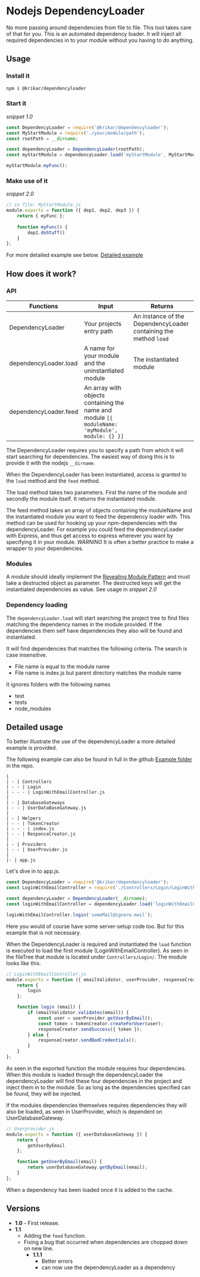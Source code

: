 # Nodejs DependencyLoader
No more passing around dependencies from file to file. This tool takes care of that for you.
This is an automated dependency loader. It will inject all required dependencies in to your module without
you having to do anything.

## Usage

### Install it

 ```bash
 npm i @krikar/dependencyloader
 ```
 
### Start it
 
 _snippet 1.0_ 
 
 ```javascript
 const DependencyLoader = require('@krikar/dependencyloader');
 const MyStartModule = require('./your/module/path');
 const rootPath = __dirname;
 
 const dependencyLoader = DependencyLoader(rootPath);
 const myStartModule = dependencyLoader.load('myStartModule', MyStartModule );
 
 myStartModule.myFunc();
 ```
 
### Make use of it
 
 _snippet 2.0_
 
 ```javascript
 // in file: MyStartModule.js
 module.exports = function ({ dep1, dep2, dep3 }) {
     return { myFunc };
     
     function myFunc() {
         dep1.doStuff()
     }
 };
 ```
 
For more detailed example see below. [Detailed example](#Detailed-usage)

## How does it work?

### API
 
| Functions              | Input                                                                                            | Returns
| ---------------------- | ------------------------------------------------------------------------------------------------ | ---------------------------------------------------------------- |
| DependencyLoader       | Your projects entry path                                                                         | An instance of the DependencyLoader containing the method `load` |
| dependencyLoader.load  | A name for your module and the uninstantiated module                                             | The instantiated module                                          |
| dependencyLoader.feed  | An array with objects containing the name and module `[{ moduleName: 'myModule', module: {} }]`  |                                                                  |

The DependencyLoader requires you to specify a path from which it will start searching for dependencies.
The easiest way of doing this is to provide it with the nodejs `__dirname`.

When the DependencyLoader has been instantiated, access is granted to the `load` method and the `feed` method.

The load method takes two parameters. First the name of the module and secondly the module itself. It returns the 
instantiated module.

The feed method takes an array of objects containing the moduleName and the instantiated module you want to feed the dependency loader with.
This method can be used for hooking up your npm-dependencies with the dependencyLoader. For example you could feed the 
dependencyLoader with Express, and thus get access to express wherever you want by specifying it in your module. 
_WARNING_ It is often a better practice to make a wrapper to your dependencies. 

### Modules

A module should ideally implement the [Revealing Module Pattern](https://www.oreilly.com/library/view/learning-javascript-design/9781449334840/ch09s03.html)
and must take a destructed object as parameter. The destructed keys will get the instantiated dependencies as value. See usage
in _snippet 2.0_

### Dependency loading

The `dependencyLoader.load` will start searching the project tree to find files matching the dependency names 
in the module provided. If the dependencies them self have dependencies they also will be found and instantiated.

It will find dependencies that matches the following criteria. The search is case insensitive.
- File name is equal to the module name
- File name is index.js but parent directory matches the module name  

It ignores folders with the following names
- test
- tests
- node_modules
 
## Detailed usage

To better illustrate the use of the dependencyLoader a more detailed example is provided.

The following example can also be found in full in the github 
[Example folder](https://github.com/kristofferkarlsson93/JavaScript-DependencyLoader/tree/master/Example/) in the repo.

```ASCII
|
| - | Controllers
| - - | Login
| - - - | LoginWithEmailController.js 
|
| - | DatabaseGateways
| - - | UserDataBaseGateway.js
|
| - | Helpers
| - - | TokenCreator
| - - - | index.js
| - - | ResponceCreator.js
|
| - | Providers
| - - | UserProvider.js
|
|- | app.js
```

Let's dive in to app.js.

```javascript
const DependencyLoader = require('@krikar/dependencyloader');
const LoginWithEmailController = require('./Controllers/Login/LoginWithEmailController.js');

const dependencyLoader = DependencyLoader(__dirname);
const loginWithEmailController = dependencyLoader.load('loginWithEmailController', LoginWithEmailController);

loginWithEmailController.login('someMail@ignore.mail');
```

Here you would of course have some server-setup code too. But for this example that is not necessary.

When the DependencyLoader is required and instantiated the `load` function is executed to load the first module (LoginWithEmailController).
As seen in the fileTree that module is located under `Controllers/Login/`. 
The module looks like this.

```javascript
// LoginWithEmailController.js
module.exports = function ({ emailValidator, userProvider, responseCreator, tokenCreator }) {
    return {
        login
    };

    function login (email) {
        if (emailValidator.validates(email)) {
            const user = userProvider.getUserByEmail();
            const token = tokenCreator.createForUser(user);
            responseCreator.sendSuccess({ token });
        } else {
            responseCreator.sendBadCredentials();
        }
    }
};
```

As seen in the exported function the module requires four dependencies. When this module is loaded through the 
dependencyLoader the dependencyLoader will find these four dependencies in the project and inject them in to the module.
So as long as the dependencies specified can be found, they will be injected.

If the modules dependencies themselves requires dependencies they will also be loaded, as seen in UserProvider, 
which is dependent on UserDatabaseGateway.

```javascript
// Userprovider.js
module.exports = function ({ userDatabaseGateway }) {
    return {
        getUserByEmail
    };

    function getUserByEmail(email) {
        return userDatabaseGateway.getByEmail(email);
    }
};
```

When a dependency has been loaded once it is added to the cache.

## Versions
- **1.0** - First release.
- **1.1**
  - Adding the `feed` function.
  - Fixing a bug that occurred when dependencies are chopped down on new line.
    - **1.1.1**
      - Better errors
      - can now use the dependencyLoader as a dependency